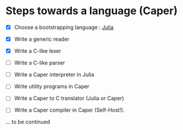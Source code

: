 # Steps towards a language (Caper)

- [x] Choose a bootstrapping language : [Julia](https://julialang.org/)

- [x] Write a generic reader

- [x] Write a C-like lexer

- [ ] Write a C-like parser

- [ ] Write a Caper interpreter in Julia

- [ ] Write utility programs in Caper

- [ ] Write a Caper to C translator (Julia or Caper)

- [ ] Write a Caper compiler in Caper (Self-Host!).

... to be continued
